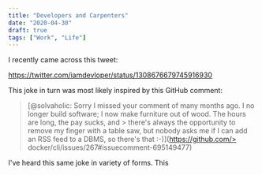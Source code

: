 ```yaml
---
title: "Developers and Carpenters"
date: "2020-04-30"
draft: true
tags: ["Work", "Life"]
---
```


I recently came across this tweet:

https://twitter.com/iamdevloper/status/1308676679745916930

This joke in turn was most likely inspired by this GitHub comment:

> [@solvaholic: Sorry I missed your comment of many months ago. I no longer build software; I now make furniture out of wood. The hours are long, the pay sucks, and > there's always the opportunity to remove my finger with a table saw, but nobody asks me if I can add an RSS feed to a DBMS, so there's that :-)](https://github.com/> docker/cli/issues/267#issuecomment-695149477)

I've heard this same joke in variety of forms. This
